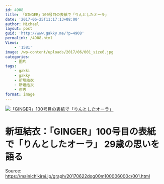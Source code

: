 ```yaml
---
id: 4908
title: 「GINGER」100号目の表紙で「りんとしたオーラ」
date: '2017-06-25T11:17:13+08:00'
author: Michael
layout: post
guid: 'http://www.gakky.me/?p=4908'
permalink: /4908.html
Views:
    - '1581'
image: /wp-content/uploads/2017/06/001_size6.jpg
categories:
    - 图片
tags:
    - gakki
    - gakky
    - 新垣結衣
    - 新垣结衣
    - 杂志
format: image
---
```


[![「GINGER」100号目の表紙で「りんとしたオーラ」](http://www.yui-aragaki.org/wp-content/uploads/2017/06/001_size6.jpg)](http://www.yui-aragaki.org/wp-content/uploads/2017/06/001_size6.jpg "001_size6")

# 新垣結衣：「GINGER」100号目の表紙で「りんとしたオーラ」 29歳の思いを語る

Source: <https://mainichikirei.jp/graph/20170622dog00m100006000c/001.html>